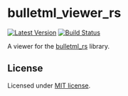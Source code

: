 # bulletml_viewer_rs
[![Latest Version](https://img.shields.io/crates/v/bulletml_viewer)](https://crates.io/crates/bulletml_viewer)
[![Build Status](https://github.com/arnodb/bulletml_viewer_rs/actions/workflows/ci.yml/badge.svg)](https://github.com/arnodb/bulletml_viewer_rs/actions/workflows/ci.yml)

A viewer for the [bulletml_rs](https://github.com/arnodb/bulletml_rs) library.

## License

Licensed under [MIT license](LICENSE).

